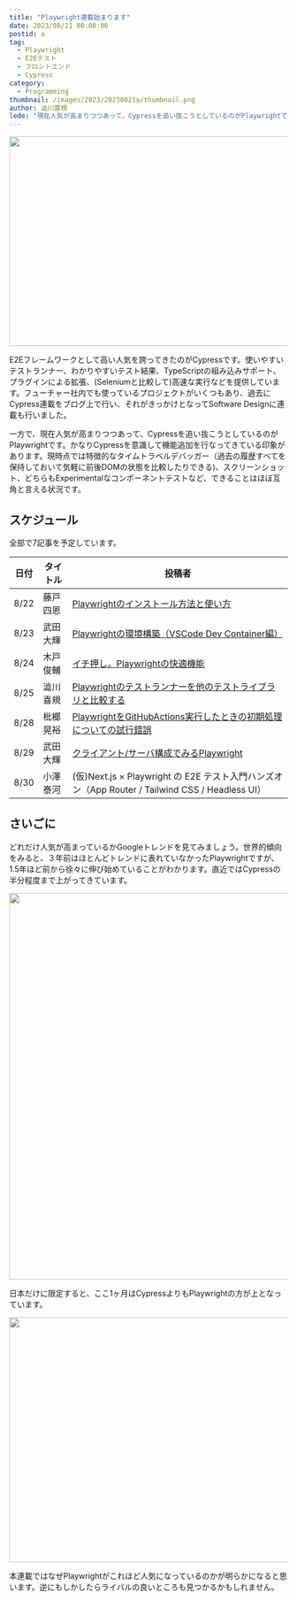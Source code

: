 ```yaml
---
title: "Playwright連載始まります"
date: 2023/08/21 00:00:00
postid: a
tag:
  - Playwright
  - E2Eテスト
  - フロントエンド
  - Cypress
category:
  - Programming
thumbnail: /images/2023/20230821a/thumbnail.png
author: 澁川喜規
lede: "現在人気が高まりつつあって、Cypressを追い抜こうとしているのがPlaywrightです。かなりCypressを意識して機能追加を行なってきている印象があります。現時点では..."
---
```


<img src="/images/2023/20230821a/playwright.png" alt="" width="800" height="379">

E2Eフレームワークとして高い人気を誇ってきたのがCypressです。使いやすいテストランナー、わかりやすいテスト結果、TypeScriptの組み込みサポート、プラグインによる拡張、(Seleniumと比較して)高速な実行などを提供しています。フューチャー社内でも使っているプロジェクトがいくつもあり、過去にCypress連載をブログ上で行い、それがきっかけとなってSoftware Designに連載も行いました。

一方で、現在人気が高まりつつあって、Cypressを追い抜こうとしているのがPlaywrightです。かなりCypressを意識して機能追加を行なってきている印象があります。現時点では特徴的なタイムトラベルデバッガー（過去の履歴すべてを保持しておいて気軽に前後DOMの状態を比較したりできる)、スクリーンショット、どちらもExperimentalなコンポーネントテストなど、できることはほぼ互角と言える状況です。

## スケジュール

全部で7記事を予定しています。

| 日付 | タイトル | 投稿者 |
| ----- | ------- | ---------- |
| 8/22 | 藤戸四恩 | [Playwrightのインストール方法と使い方](/articles/20230822a/) |
| 8/23 | 武田大輝  | [Playwrightの環境構築（VSCode Dev Container編）](/articles/20230823a/) |
| 8/24 | 木戸俊輔 | [イチ押し。Playwrightの快適機能](/articles/20230824a/) |
| 8/25 | 澁川喜規 |[Playwrightのテストランナーを他のテストライブラリと比較する](/articles/20230825a/)
| 8/28 | 枇榔晃裕 | [PlaywrightをGitHubActions実行したときの初期処理についての試行錯誤](/articles/20230828a/)
| 8/29 | 武田大輝  | [クライアント/サーバ構成でみるPlaywright](/articles/20230829a/) |
| 8/30 | 小澤泰河 | (仮)Next.js × Playwright の E2E テスト入門ハンズオン（App Router / Tailwind CSS / Headless UI） |

## さいごに

どれだけ人気が高まっているかGoogleトレンドを見てみましょう。世界的傾向をみると、３年前はほとんどトレンドに表れていなかったPlaywrightですが、1.5年ほど前から徐々に伸び始めていることがわかります。直近ではCypressの半分程度まで上がってきています。

<img src="/images/2023/20230821a/スクリーンショット_2023-07-25_9.55.13.png" alt="" width="1173" height="699" loading="lazy">

日本だけに限定すると、ここ1ヶ月はCypressよりもPlaywrightの方が上となっています。

<img src="/images/2023/20230821a/スクリーンショット_2023-07-25_9.54.32.png" alt="" width="1174" height="443" loading="lazy">

本連載ではなぜPlaywrightがこれほど人気になっているのかが明らかになると思います。逆にもしかしたらライバルの良いところも見つかるかもしれません。
